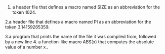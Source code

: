 1. a header file that defines a macro named SIZE as an abbreviation for the token 1024.

2.a header file that defines a macro named PI as an abbreviation for the token 3.14159265359.

3.a program that prints the name of the file it was compiled from, followed by a new line
4. a function-like macro ABS(x) that computes the absolute value of a number x..
